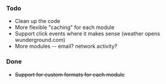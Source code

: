 ### Todo

* Clean up the code
* More flexible "caching" for each module
* Support click events where it makes sense (weather opens wunderground.com)
* More modules -- email? network activity?

### Done

* ~~Support for custom formats for each module~~
